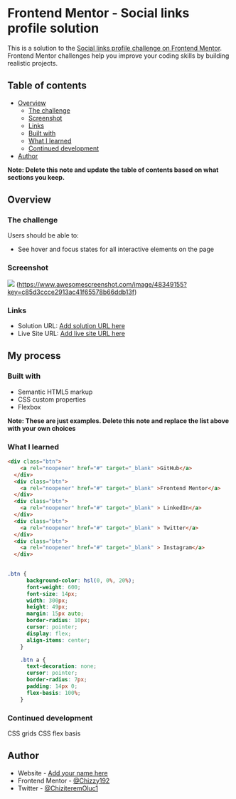 # Frontend Mentor - Social links profile solution

This is a solution to the [Social links profile challenge on Frontend Mentor](https://www.frontendmentor.io/challenges/social-links-profile-UG32l9m6dQ). Frontend Mentor challenges help you improve your coding skills by building realistic projects. 

## Table of contents

- [Overview](#overview)
  - [The challenge](#the-challenge)
  - [Screenshot](#screenshot)
  - [Links](#links)
  - [Built with](#built-with)
  - [What I learned](#what-i-learned)
  - [Continued development](#continued-development)
- [Author](#author)


**Note: Delete this note and update the table of contents based on what sections you keep.**

## Overview

### The challenge

Users should be able to:

- See hover and focus states for all interactive elements on the page

### Screenshot

![](./assets/screenshot.jpg)
(https://www.awesomescreenshot.com/image/48349155?key=c85d3ccce2913ac41f65578b66ddb13f)

### Links

- Solution URL: [Add solution URL here](https://your-solution-url.com)
- Live Site URL: [Add live site URL here](https://your-live-site-url.com)

## My process

### Built with

- Semantic HTML5 markup
- CSS custom properties
- Flexbox


**Note: These are just examples. Delete this note and replace the list above with your own choices**

### What I learned


```html
<div class="btn">
    <a rel="noopener" href="#" target="_blank" >GitHub</a>
  </div>
  <div class="btn">
    <a rel="noopener" href="#" target="_blank" >Frontend Mentor</a>
  </div>
  <div class="btn">
    <a rel="noopener" href="#" target="_blank" > LinkedIn</a>
  </div>
  <div class="btn">
    <a rel="noopener" href="#" target="_blank" > Twitter</a>
  </div>
  <div class="btn">
    <a rel="noopener" href="#" target="_blank" > Instagram</a>
  </div>
  
```
```css
.btn {
      background-color: hsl(0, 0%, 20%);
      font-weight: 600;
      font-size: 14px;
      width: 300px;
      height: 49px;
      margin: 15px auto;
      border-radius: 10px;
      cursor: pointer;
      display: flex;
      align-items: center;
    }

    .btn a {
      text-decoration: none;
      cursor: pointer;
      border-radius: 7px;
      padding: 14px 0;
      flex-basis: 100%;
    }
```


### Continued development

CSS grids
CSS flex basis


## Author

- Website - [Add your name here](https://www.your-site.com)
- Frontend Mentor - [@Chizzy192](https://www.frontendmentor.io/profile/chizzy192)
- Twitter - [@ChiziteremOluc1](https://www.twitter.com/ChiziteremOluc1)



